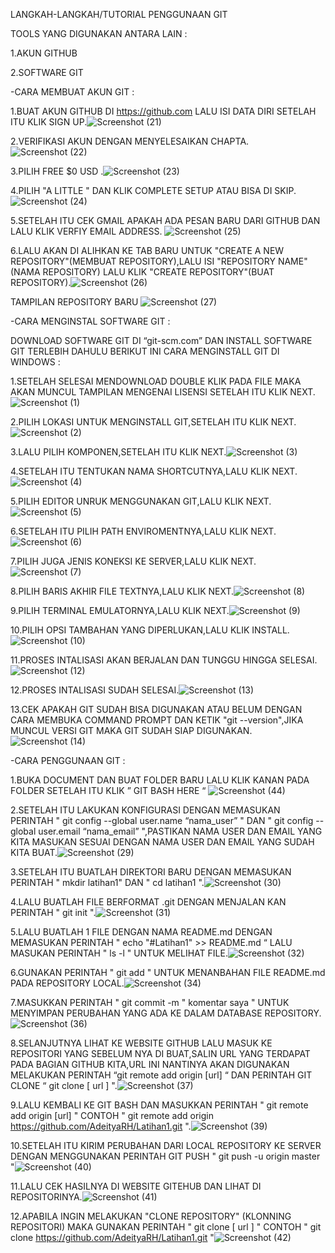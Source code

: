 LANGKAH-LANGKAH/TUTORIAL PENGGUNAAN GIT

TOOLS YANG DIGUNAKAN ANTARA LAIN :

  1.AKUN GITHUB

  2.SOFTWARE GIT
  
-CARA MEMBUAT AKUN GIT :

  1.BUAT AKUN GITHUB DI https://github.com LALU ISI DATA DIRI SETELAH ITU KLIK SIGN UP.![Screenshot (21)](https://user-images.githubusercontent.com/56975779/67596933-1c16fd80-f794-11e9-8fda-5050eb069961.png)

  2.VERIFIKASI AKUN DENGAN MENYELESAIKAN CHAPTA. ![Screenshot (22)](https://user-images.githubusercontent.com/56975779/67597204-c4c55d00-f794-11e9-91ad-74496d1e3dd8.png)

  3.PILIH FREE $0 USD .![Screenshot (23)](https://user-images.githubusercontent.com/56975779/67597208-c7c04d80-f794-11e9-8140-e2fc5a89f83e.png)

  4.PILIH "A LITTLE " DAN KLIK COMPLETE SETUP ATAU BISA DI SKIP. ![Screenshot (24)](https://user-images.githubusercontent.com/56975779/67597210-c858e400-f794-11e9-9ada-0d210007fa73.png)

  5.SETELAH ITU CEK GMAIL APAKAH ADA PESAN BARU DARI GITHUB DAN LALU KLIK VERFIY EMAIL ADDRESS. ![Screenshot (25)](https://user-images.githubusercontent.com/56975779/67597212-c8f17a80-f794-11e9-9baf-7e0c4142c4ac.png)

  6.LALU AKAN DI ALIHKAN KE TAB BARU UNTUK "CREATE A NEW REPOSITORY"(MEMBUAT REPOSITORY),LALU ISI "REPOSITORY NAME"(NAMA REPOSITORY) LALU KLIK "CREATE REPOSITORY"(BUAT REPOSITORY).![Screenshot (26)](https://user-images.githubusercontent.com/56975779/67597213-c98a1100-f794-11e9-921c-54158448c1f5.png)

  TAMPILAN REPOSITORY BARU ![Screenshot (27)](https://user-images.githubusercontent.com/56975779/67597214-ca22a780-f794-11e9-9919-d9b17e0b3207.png)

  
-CARA MENGINSTAL SOFTWARE GIT :

  DOWNLOAD SOFTWARE GIT DI “git-scm.com” DAN INSTALL SOFTWARE GIT TERLEBIH DAHULU BERIKUT INI CARA MENGINSTALL GIT DI WINDOWS :
    
  1.SETELAH SELESAI MENDOWNLOAD DOUBLE KLIK PADA FILE MAKA AKAN MUNCUL TAMPILAN MENGENAI LISENSI SETELAH ITU KLIK NEXT.![Screenshot (1)](https://user-images.githubusercontent.com/56975779/67597684-f7238a00-f795-11e9-9386-066c4a1efcf9.png)

  2.PILIH LOKASI UNTUK MENGINSTALL GIT,SETELAH ITU KLIK NEXT.![Screenshot (2)](https://user-images.githubusercontent.com/56975779/67599495-6602e200-f79a-11e9-9b2e-928dda5c59cb.png)

  3.LALU PILIH KOMPONEN,SETELAH ITU KLIK NEXT.![Screenshot (3)](https://user-images.githubusercontent.com/56975779/67597688-f7bc2080-f795-11e9-972a-31d1f9867520.png)

  4.SETELAH ITU TENTUKAN NAMA SHORTCUTNYA,LALU KLIK NEXT.![Screenshot (4)](https://user-images.githubusercontent.com/56975779/67597710-073b6980-f796-11e9-9af3-2543c8b66ac0.png)

  5.PILIH EDITOR UNRUK MENGGUNAKAN GIT,LALU KLIK NEXT.![Screenshot (5)](https://user-images.githubusercontent.com/56975779/67597712-073b6980-f796-11e9-91ba-502b44b844e3.png)

  6.SETELAH ITU PILIH PATH ENVIROMENTNYA,LALU KLIK NEXT.![Screenshot (6)](https://user-images.githubusercontent.com/56975779/67597714-07d40000-f796-11e9-9c86-970933f38e2d.png)

  7.PILIH JUGA JENIS KONEKSI KE SERVER,LALU KLIK NEXT.![Screenshot (7)](https://user-images.githubusercontent.com/56975779/67597716-086c9680-f796-11e9-81a2-2c462344e774.png)

  8.PILIH BARIS AKHIR FILE TEXTNYA,LALU KLIK NEXT.![Screenshot (8)](https://user-images.githubusercontent.com/56975779/67599573-8cc11880-f79a-11e9-99e0-a590931fdffe.png)
    
  9.PILIH TERMINAL EMULATORNYA,LALU KLIK NEXT.![Screenshot (9)](https://user-images.githubusercontent.com/56975779/67599575-8d59af00-f79a-11e9-9067-7af3de1ffb0c.png)
  
  10.PILIH OPSI TAMBAHAN YANG DIPERLUKAN,LALU KLIK INSTALL.![Screenshot (10)](https://user-images.githubusercontent.com/56975779/67599630-b11cf500-f79a-11e9-96da-eec2b9df4ba0.png)

  11.PROSES INTALISASI AKAN BERJALAN DAN TUNGGU HINGGA SELESAI.![Screenshot (12)](https://user-images.githubusercontent.com/56975779/67599632-b24e2200-f79a-11e9-9d11-8e5f8bfea164.png)
  
  12.PROSES INTALISASI SUDAH SELESAI.![Screenshot (13)](https://user-images.githubusercontent.com/56975779/67599847-22f53e80-f79b-11e9-89c4-13446816f268.png)

  13.CEK APAKAH GIT SUDAH BISA DIGUNAKAN ATAU BELUM DENGAN CARA MEMBUKA COMMAND PROMPT DAN KETIK "git --version",JIKA MUNCUL VERSI GIT MAKA GIT SUDAH SIAP DIGUNAKAN.![Screenshot (14)](https://user-images.githubusercontent.com/56975779/67601145-dfe89a80-f79d-11e9-82d7-647154d0313c.png)

    
-CARA PENGGUNAAN GIT :

  1.BUKA DOCUMENT DAN BUAT FOLDER BARU LALU KLIK KANAN PADA FOLDER SETELAH ITU KLIK ” GIT BASH HERE “ ![Screenshot (44)](https://user-images.githubusercontent.com/56975779/67602007-eb3cc580-f79f-11e9-99ad-e3571e697f6b.png)

  2.SETELAH ITU LAKUKAN KONFIGURASI DENGAN MEMASUKAN PERINTAH " git config --global user.name “nama_user” " DAN " git config --global user.email “nama_email” ",PASTIKAN NAMA USER DAN EMAIL YANG KITA MASUKAN SESUAI DENGAN NAMA USER DAN EMAIL YANG SUDAH KITA BUAT.![Screenshot (29)](https://user-images.githubusercontent.com/56975779/67602183-479fe500-f7a0-11e9-9e1d-f74f5974790d.png)

  3.SETELAH ITU BUATLAH DIREKTORI BARU DENGAN MEMASUKAN PERINTAH " mkdir latihan1" DAN " cd latihan1 ".![Screenshot (30)](https://user-images.githubusercontent.com/56975779/67602273-78801a00-f7a0-11e9-83ac-304fe23d60ba.png)

  4.LALU BUATLAH FILE BERFORMAT .git DENGAN MENJALAN KAN PERINTAH " git init ".![Screenshot (31)](https://user-images.githubusercontent.com/56975779/67602315-8897f980-f7a0-11e9-902c-6c62175c7243.png)

  5.LALU BUATLAH 1 FILE DENGAN NAMA README.md DENGAN MEMASUKAN PERINTAH " echo "#Latihan1" >> README.md “ LALU MASUKAN PERINTAH " ls -l " UNTUK MELIHAT FILE.![Screenshot (32)](https://user-images.githubusercontent.com/56975779/67602316-89309000-f7a0-11e9-9869-b3222e5e575e.png)

  6.GUNAKAN PERINTAH " git add " UNTUK MENANBAHAN FILE README.md PADA REPOSITORY LOCAL.![Screenshot (34)](https://user-images.githubusercontent.com/56975779/67602323-89c92680-f7a0-11e9-8379-42eba489f25e.png)

  7.MASUKKAN PERINTAH " git commit -m " komentar saya " UNTUK MENYIMPAN PERUBAHAN YANG ADA KE DALAM DATABASE REPOSITORY.![Screenshot (36)](https://user-images.githubusercontent.com/56975779/67602341-90f03480-f7a0-11e9-9455-c50e2f1e77b3.png)

  8.SELANJUTNYA LIHAT KE WEBSITE GITHUB LALU MASUK KE REPOSITORI YANG SEBELUM NYA DI BUAT,SALIN URL YANG TERDAPAT PADA BAGIAN GITHUB KITA,URL INI NANTINYA AKAN DIGUNAKAN MELAKUKAN PERINTAH “git remote add origin [url] “ DAN PERINTAH GIT CLONE “ git clone [ url ] ".![Screenshot (37)](https://user-images.githubusercontent.com/56975779/67602346-92216180-f7a0-11e9-835f-eb27587ee392.png)

  9.LALU KEMBALI KE GIT BASH DAN MASUKKAN PERINTAH " git remote add origin [url] " CONTOH " git remote add origin https://github.com/AdeityaRH/Latihan1.git ".![Screenshot (39)](https://user-images.githubusercontent.com/56975779/67602353-9483bb80-f7a0-11e9-88e6-3bddb7286ba5.png)

  10.SETELAH ITU KIRIM PERUBAHAN DARI LOCAL REPOSITORY KE SERVER DENGAN MENGGUNAKAN PERINTAH GIT PUSH " git push -u origin master "![Screenshot (40)](https://user-images.githubusercontent.com/56975779/67602354-9483bb80-f7a0-11e9-858d-a264718b87b9.png)

  11.LALU CEK HASILNYA DI WEBSITE GITEHUB DAN LIHAT DI REPOSITORINYA.![Screenshot (41)](https://user-images.githubusercontent.com/56975779/67602359-95b4e880-f7a0-11e9-8654-0ee83c28c84a.png)

  12.APABILA INGIN MELAKUKAN "CLONE REPOSITORY" (KLONNING REPOSITORI) MAKA GUNAKAN PERINTAH " git clone [ url ] " CONTOH " git clone https://github.com/AdeityaRH/Latihan1.git "![Screenshot (42)](https://user-images.githubusercontent.com/56975779/67602364-977eac00-f7a0-11e9-88de-de3f6dbec674.png)
